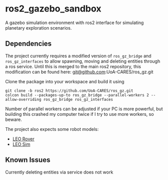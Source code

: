 # ros2_gazebo_sandbox

A gazebo simulation environment with ros2 interface for simulating planetary exploration scenarios.

## Dependencies

The project currently requires a modified version of ```ros_gz_bridge``` and ```ros_gz_interfaces``` to allow spawning, moving and deleting entities through a ros service.
Until this is merged to the main ros2 repository, this modification can be found here: git@github.com:UoA-CARES/ros_gz.git

Clone the package into your workspace and build it using

```
git clone -b ros2 https://github.com/UoA-CARES/ros_gz.git
colcon build --packages-up-to ros_gz_bridge --parallel-workers 2 --allow-overriding ros_gz_bridge ros_gz_interfaces
```

Number of parallel workers can be adjusted if your PC is more powerful, but building this crashed my computer twice if I try to use more workers, so beware.

The project also expects some robot models:

* [LEO Rover](https://github.com/LeoRover/leo_common-ros2)
* [LEO Sim](https://github.com/LeoRover/leo_simulator-ros2)

## Known Issues

Currently deleting entities via service does not work